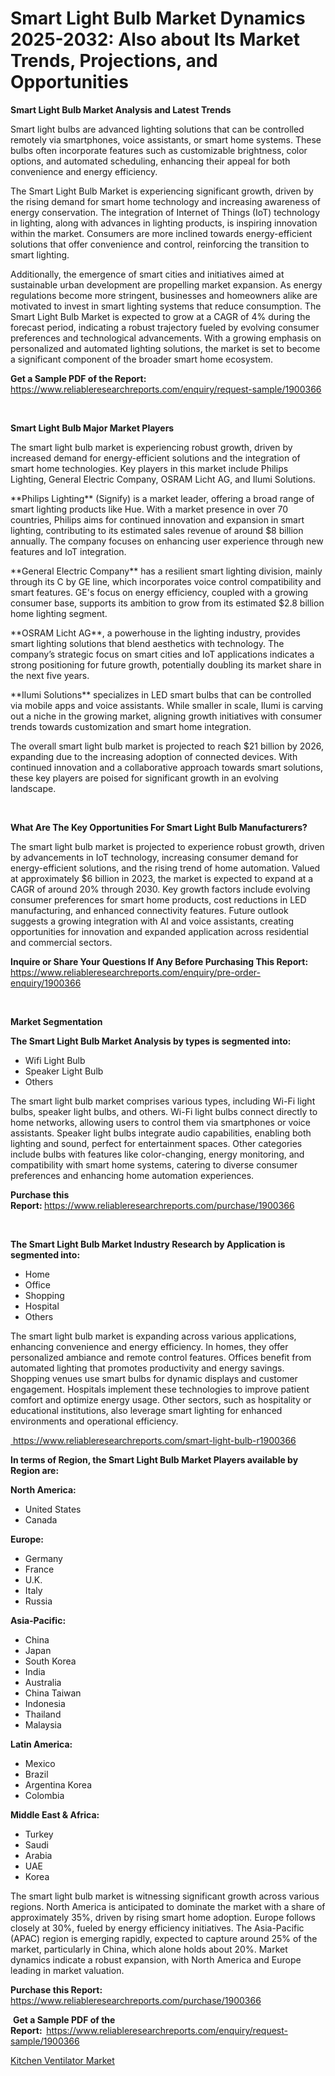 <p><h1>Smart Light Bulb Market Dynamics 2025-2032: Also about Its Market Trends, Projections, and Opportunities</h1></p><p><strong>Smart Light Bulb Market Analysis and Latest Trends</strong></p>
<p><p>Smart light bulbs are advanced lighting solutions that can be controlled remotely via smartphones, voice assistants, or smart home systems. These bulbs often incorporate features such as customizable brightness, color options, and automated scheduling, enhancing their appeal for both convenience and energy efficiency.</p><p>The Smart Light Bulb Market is experiencing significant growth, driven by the rising demand for smart home technology and increasing awareness of energy conservation. The integration of Internet of Things (IoT) technology in lighting, along with advances in lighting products, is inspiring innovation within the market. Consumers are more inclined towards energy-efficient solutions that offer convenience and control, reinforcing the transition to smart lighting.</p><p>Additionally, the emergence of smart cities and initiatives aimed at sustainable urban development are propelling market expansion. As energy regulations become more stringent, businesses and homeowners alike are motivated to invest in smart lighting systems that reduce consumption. The Smart Light Bulb Market is expected to grow at a CAGR of 4% during the forecast period, indicating a robust trajectory fueled by evolving consumer preferences and technological advancements. With a growing emphasis on personalized and automated lighting solutions, the market is set to become a significant component of the broader smart home ecosystem.</p></p>
<p><strong>Get a Sample PDF of the Report:&nbsp;</strong> <a href="https://www.reliableresearchreports.com/enquiry/request-sample/1900366?utm_campaign=2391&utm_medium=2&utm_source=Github&utm_content=ia&utm_term=09022025&utm_id=smart-light-bulb">https://www.reliableresearchreports.com/enquiry/request-sample/1900366</a></p>
<p>&nbsp;</p>
<p><strong>Smart Light Bulb Major Market Players</strong></p>
<p><p>The smart light bulb market is experiencing robust growth, driven by increased demand for energy-efficient solutions and the integration of smart home technologies. Key players in this market include Philips Lighting, General Electric Company, OSRAM Licht AG, and Ilumi Solutions.</p><p>**Philips Lighting** (Signify) is a market leader, offering a broad range of smart lighting products like Hue. With a market presence in over 70 countries, Philips aims for continued innovation and expansion in smart lighting, contributing to its estimated sales revenue of around $8 billion annually. The company focuses on enhancing user experience through new features and IoT integration.</p><p>**General Electric Company** has a resilient smart lighting division, mainly through its C by GE line, which incorporates voice control compatibility and smart features. GE's focus on energy efficiency, coupled with a growing consumer base, supports its ambition to grow from its estimated $2.8 billion home lighting segment.</p><p>**OSRAM Licht AG**, a powerhouse in the lighting industry, provides smart lighting solutions that blend aesthetics with technology. The company’s strategic focus on smart cities and IoT applications indicates a strong positioning for future growth, potentially doubling its market share in the next five years.</p><p>**Ilumi Solutions** specializes in LED smart bulbs that can be controlled via mobile apps and voice assistants. While smaller in scale, Ilumi is carving out a niche in the growing market, aligning growth initiatives with consumer trends towards customization and smart home integration.</p><p>The overall smart light bulb market is projected to reach $21 billion by 2026, expanding due to the increasing adoption of connected devices. With continued innovation and a collaborative approach towards smart solutions, these key players are poised for significant growth in an evolving landscape.</p></p>
<p>&nbsp;</p>
<p><strong>What Are The Key Opportunities For Smart Light Bulb Manufacturers?</strong></p>
<p><p>The smart light bulb market is projected to experience robust growth, driven by advancements in IoT technology, increasing consumer demand for energy-efficient solutions, and the rising trend of home automation. Valued at approximately $6 billion in 2023, the market is expected to expand at a CAGR of around 20% through 2030. Key growth factors include evolving consumer preferences for smart home products, cost reductions in LED manufacturing, and enhanced connectivity features. Future outlook suggests a growing integration with AI and voice assistants, creating opportunities for innovation and expanded application across residential and commercial sectors.</p></p>
<p><strong>Inquire or Share Your Questions If Any Before Purchasing This Report:</strong> <a href="https://www.reliableresearchreports.com/enquiry/pre-order-enquiry/1900366?utm_campaign=2391&utm_medium=2&utm_source=Github&utm_content=ia&utm_term=09022025&utm_id=smart-light-bulb">https://www.reliableresearchreports.com/enquiry/pre-order-enquiry/1900366</a></p>
<p>&nbsp;</p>
<p><strong>Market Segmentation</strong></p>
<p><strong>The Smart Light Bulb Market Analysis by types is segmented into:</strong></p>
<p><ul><li>Wifi Light Bulb</li><li>Speaker Light Bulb</li><li>Others</li></ul></p>
<p><p>The smart light bulb market comprises various types, including Wi-Fi light bulbs, speaker light bulbs, and others. Wi-Fi light bulbs connect directly to home networks, allowing users to control them via smartphones or voice assistants. Speaker light bulbs integrate audio capabilities, enabling both lighting and sound, perfect for entertainment spaces. Other categories include bulbs with features like color-changing, energy monitoring, and compatibility with smart home systems, catering to diverse consumer preferences and enhancing home automation experiences.</p></p>
<p><strong>Purchase this Report:&nbsp;</strong><a href="https://www.reliableresearchreports.com/purchase/1900366?utm_campaign=2391&utm_medium=2&utm_source=Github&utm_content=ia&utm_term=09022025&utm_id=smart-light-bulb">https://www.reliableresearchreports.com/purchase/1900366</a></p>
<p>&nbsp;</p>
<p><strong>The Smart Light Bulb Market Industry Research by Application is segmented into:</strong></p>
<p><ul><li>Home</li><li>Office</li><li>Shopping</li><li>Hospital</li><li>Others</li></ul></p>
<p><p>The smart light bulb market is expanding across various applications, enhancing convenience and energy efficiency. In homes, they offer personalized ambiance and remote control features. Offices benefit from automated lighting that promotes productivity and energy savings. Shopping venues use smart bulbs for dynamic displays and customer engagement. Hospitals implement these technologies to improve patient comfort and optimize energy usage. Other sectors, such as hospitality or educational institutions, also leverage smart lighting for enhanced environments and operational efficiency.</p></p>
<p><a href="https://www.reliableresearchreports.com/smart-light-bulb-r1900366?utm_campaign=2391&utm_medium=2&utm_source=Github&utm_content=ia&utm_term=09022025&utm_id=smart-light-bulb">&nbsp;https://www.reliableresearchreports.com/smart-light-bulb-r1900366</a></p>
<p><strong>In terms of Region, the Smart Light Bulb Market Players available by Region are:</strong></p>
<p>
    <p> <strong> North America: </strong>
        <ul>
            <li>United States</li>
            <li>Canada</li>
        </ul>
        </p> 
    <p> <strong> Europe: </strong>
        <ul>
            <li>Germany</li>
            <li>France</li>
            <li>U.K.</li>
            <li>Italy</li>
            <li>Russia</li>
        </ul>
        </p> 
    <p> <strong> Asia-Pacific: </strong>
        <ul>
            <li>China</li>
            <li>Japan</li>
            <li>South Korea</li>
            <li>India</li>
            <li>Australia</li>
            <li>China Taiwan</li>
            <li>Indonesia</li>
            <li>Thailand</li>
            <li>Malaysia</li>
        </ul>
        </p> 
    <p> <strong> Latin America: </strong>
        <ul>
            <li>Mexico</li>
            <li>Brazil</li>
            <li>Argentina Korea</li>
            <li>Colombia</li>
        </ul>
        </p> 
    <p> <strong> Middle East & Africa: </strong>
        <ul>
            <li>Turkey</li>
            <li>Saudi</li>
            <li>Arabia</li>
            <li>UAE</li>
            <li>Korea</li>
        </ul>
    </p>
    </p>
<p><p>The smart light bulb market is witnessing significant growth across various regions. North America is anticipated to dominate the market with a share of approximately 35%, driven by rising smart home adoption. Europe follows closely at 30%, fueled by energy efficiency initiatives. The Asia-Pacific (APAC) region is emerging rapidly, expected to capture around 25% of the market, particularly in China, which alone holds about 20%. Market dynamics indicate a robust expansion, with North America and Europe leading in market valuation.</p></p>
<p><strong>Purchase this Report: </strong><a href="https://www.reliableresearchreports.com/purchase/1900366?utm_campaign=2391&utm_medium=2&utm_source=Github&utm_content=ia&utm_term=09022025&utm_id=smart-light-bulb">https://www.reliableresearchreports.com/purchase/1900366</a></p>
<p>&nbsp;<strong>Get a Sample PDF of the Report:&nbsp;&nbsp;</strong><a href="https://www.reliableresearchreports.com/enquiry/request-sample/1900366?utm_campaign=2391&utm_medium=2&utm_source=Github&utm_content=ia&utm_term=09022025&utm_id=smart-light-bulb">https://www.reliableresearchreports.com/enquiry/request-sample/1900366</a></p>
<p><strong></strong></p>
<p><p><a href="https://github.com/hartsockdonnette82/Market-Research-Report-List-1/blob/main/kitchen-ventilator-market.md?utm_campaign=2391&utm_medium=2&utm_source=Github&utm_content=ia&utm_term=09022025&utm_id=smart-light-bulb">Kitchen Ventilator Market</a></p></p>